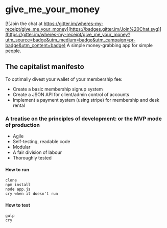 # give_me_your_money

[![Join the chat at https://gitter.im/wheres-my-receipt/give_me_your_money](https://badges.gitter.im/Join%20Chat.svg)](https://gitter.im/wheres-my-receipt/give_me_your_money?utm_source=badge&utm_medium=badge&utm_campaign=pr-badge&utm_content=badge)
A simple money-grabbing app for simple people.  

## The capitalist manifesto
To optimally divest your wallet of your membership fee:
 * Create a basic membership signup system
 * Create a JSON API for client/admin control of accounts
 * Implement a payment system (using stripe) for membership and desk rental 
 
### A treatise on the principles of development: or the MVP mode of production
 * Agile
 * Self-testing, readable code
 * Modular
 * A fair division of labour
 * Thoroughly tested

#### How to run  
```
clone  
npm install  
node app.js
cry when it doesn't run
```

#### How to test
```
gulp
cry
```

